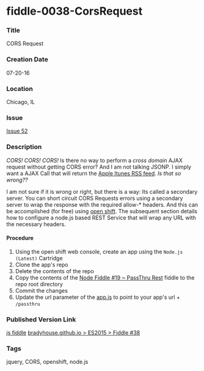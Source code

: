 fiddle-0038-CorsRequest
======

### Title

CORS Request

### Creation Date

07-20-16


### Location

Chicago, IL


### Issue

[Issue 52](https://github.com/bradyhouse/house/issues/52)


### Description

_CORS! CORS! CORS!_ Is there no way to perform a _cross domain_ AJAX request without getting CORS error?  And I am not talking JSONP.
I simply want a AJAX Call that will return the [Apple Itunes RSS feed](https://itunes.apple.com/WebObjects/MZStore.woa/wpa/MRSS/featuredalbums/sf=143441/limit=100/genre=20/explicit=true/rss.xml).  _Is that so wrong??_

I am not sure if it is wrong or right, but there is a way:  Its called a secondary server.  You can short circuit CORS Requests
errors using a secondary server to wrap the response with the required allow-* headers.  And this can
be accomplished (for free) using [open shift](https://www.openshift.com/).  The subsequent section details how to
configure a node.js based REST Service that will wrap any URL with the necessary headers.


#### Procedure

1.  Using the open shift web console, create an app using the `Node.js (Latest)` Cartridge
2.  Clone the app's repo
3.  Delete the contents of the repo
4.  Copy the contents of the [Node Fiddle #19 ~ PassThru Rest](../../node/fiddle-0019-PassThruRest) fiddle to the repo root directory
5.  Commit the changes
6.  Update the url parameter of the [app.js](app.js) to point to your app's url + `/passthru`


### Published Version Link

[js fiddle](https://jsfiddle.net/bradyhouse/Lqemmdyv/)
[bradyhouse.github.io > ES2015 > Fiddle #38](http://bradyhouse.github.io/jquery/fiddle-0038-CorsRequest/index.html)

### Tags

jquery, CORS, openshift, node.js
